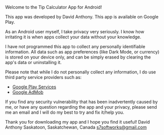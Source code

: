 Welcome to the Tip Calculator App for Android!

This app was developed by David Anthony. This app is available on Google Play.

As an Android user myself, I take privacy very seriously. I know how irritating it is when apps collect your data without your knowledge.

I have not programmed this app to collect any personally identifiable information. All data such as app preferences (like Dark Mode, or currency) is stored on your device only, and can be simply erased by clearing the app's data or uninstalling it.

Please note that while I do not personally collect any information, I do use third party service providers such as: 
  - [Google Play Services](https://www.google.com/policies/privacy/)
  - [Google AdMob](https://support.google.com/admob/answer/6128543?hl=en)

If you find any security vulnerability that has been inadvertently caused by me, or have any question regarding the app and your privacy, please send me an email and I will do my best to try and fix it/help you.

Thank you for downloading my app and I hope you find it useful!
David Anthony
Saskatoon, Saskatchewan, Canada
s7softworks@gmail.com
